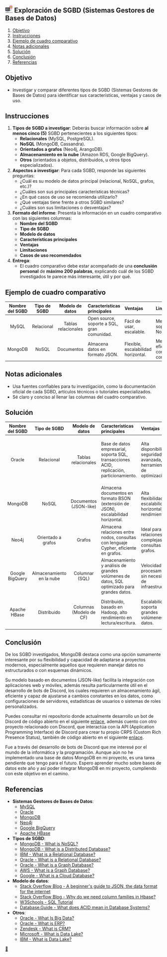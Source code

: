 ## <img src="https://raw.githubusercontent.com/FJrodafo/University/main/DAW/BAE/T01_Exploracion_de_SGBD/Assets/Images/Computer.png" width="24"> Exploración de SGBD (Sistemas Gestores de Bases de Datos)

1. [Objetivo](#objetivo)
2. [Instrucciones](#instrucciones)
3. [Ejemplo de cuadro comparativo](#ejemplo-de-cuadro-comparativo)
4. [Notas adicionales](#notas-adicionales)
5. [Solución](#solución)
6. [Conclusión](#conclusión)
7. [Referencias](#referencias)

## Objetivo

- Investigar y comparar diferentes tipos de SGBD (Sistemas Gestores de Bases de Datos) para identificar sus características, ventajas y casos de uso.

## Instrucciones

1. **Tipos de SGBD a investigar**: Deberás buscar información sobre **al menos cinco (5)** SGBD pertenecientes a los siguientes tipos:  
    - **Relacionales** (MySQL, PostgreSQL).
    - **NoSQL** (MongoDB, Cassandra).
    - **Orientados a grafos** (Neo4j, ArangoDB).
    - **Almacenamiento en la nube** (Amazon RDS, Google BigQuery).
    - **Otros** (orientados a objetos, distribuidos, u otros tipos especializados).
2. **Aspectos a investigar**: Para cada SGBD, responde las siguientes preguntas:
    - ¿Cuál es su modelo de datos principal (relacional, NoSQL, grafos, etc.)?
    - ¿Cuáles son sus principales características técnicas?
    - ¿En qué casos de uso se recomienda utilizarlo?
    - ¿Qué ventajas tiene frente a otros SGBD similares?
    - ¿Cuáles son sus limitaciones o desventajas?
3. **Formato del informe**: Presenta la información en un cuadro comparativo con las siguientes columnas:
    - **Nombre del SGBD**
    - **Tipo de SGBD**
    - **Modelo de datos**
    - **Características principales**
    - **Ventajas**
    - **Limitaciones**
    - **Casos de uso recomendados**
4. **Entrega**:
    - El cuadro comparativo debe estar acompañado de una **conclusión personal** de **máximo 200 palabras**, explicando cuál de los SGBD investigados te parece más interesante, útil y por qué.

## Ejemplo de cuadro comparativo

| Nombre del SGBD | Tipo de SGBD | Modelo de datos     | Características principales                 | Ventajas                            | Limitaciones                            | Casos de uso                  |
| :-------------: | :----------: | :-----------------: | :------------------------------------------ | :---------------------------------- | :-------------------------------------- | :---------------------------- |
| MySQL           | Relacional   | Tablas relacionales | Open source, soporte a SQL, gran comunidad. | Fácil de usar, escalable.           | Menor soporte para NoSQL.               | Aplicaciones web, e-commerce. |
| MongoDB         | NoSQL        | Documentos          | Almacena datos en formato JSON.             | Flexible, escalabilidad horizontal. | Menos eficiente en consultas complejas. | Big data, apps móviles.       |

## Notas adicionales

- Usa fuentes confiables para tu investigación, como la documentación oficial de cada SGBD, artículos técnicos o tutoriales especializados.
- Sé claro y conciso al llenar las columnas del cuadro comparativo.

## Solución

| Nombre del SGBD | Tipo de SGBD              | Modelo de datos         | Características principales                                                                 | Ventajas                                                               | Limitaciones                                                                                | Casos de uso                                                          |
| :-------------: | :-----------------------: | :---------------------: | :------------------------------------------------------------------------------------------ | :--------------------------------------------------------------------- | :------------------------------------------------------------------------------------------ | :-------------------------------------------------------------------- |
| Oracle          | Relacional                | Tablas relacionales     | Base de datos empresarial, soporta SQL, transacciones ACID, replicación, particionamiento.  | Alta disponibilidad, seguridad avanzada, herramientas de optimización. | Costos elevados, complejidad en la configuración, menor flexibilidad en proyectos pequeños. | Grandes empresas, sistemas financieros, ERP, CRM.                     |
| MongoDB         | NoSQL                     | Documentos (JSON-like)  | Almacena documentos en formato BSON (extensión de JSON), escalabilidad horizontal.          | Alta flexibilidad, escalabilidad horizontal, alto rendimiento.         | No es ideal para consultas complejas.                                                       | Big data, aplicaciones móviles.                                       |
| Neo4j           | Orientado a grafos        | Grafos                  | Almacena relaciones entre nodos, consultas con lenguaje Cypher, eficiente en grafos.        | Ideal para relaciones complejas y consultas de grafos.                 | No optimizado para datos no relacionados.                                                   | Redes sociales, recomendaciones, sistemas de gestión de redes.        |
| Google BigQuery | Almacenamiento en la nube | Columnar (SQL)          | Almacenamiento y análisis de grandes volúmenes de datos, SQL optimizado para grandes datos. | Velocidad de procesamiento, sin necesidad de infraestructura.          | No adecuado para transacciones frecuentes o actualizaciones rápidas.                        | Análisis de big data, data lakes.                                     |
| Apache HBase    | Distribuido               | Columnas (Modelo de CF) | Distribuido, basado en Hadoop, alto rendimiento en lectura/escritura.                       | Escalabilidad, soporta grandes volúmenes de datos.                     | Requiere una infraestructura Hadoop, no adecuado para consultas SQL tradicionales.          | Big data, sistemas distribuidos, almacenamiento de series temporales. |

## Conclusión

De los SGBD investigados, MongoDB destaca como una opción sumamente interesante por su flexibilidad y capacidad de adaptarse a proyectos modernos, especialmente aquellos que requieren manejar datos no estructurados o con esquemas dinámicos.

Su modelo basado en documentos (JSON-like) facilita la integración con aplicaciones web y móviles, además resulta particularmente útil en el desarrollo de bots de Discord, los cuales requieren un almacenamiento ágil, eficiente y capaz de ajustarse a cambios constantes en los datos, como configuraciones de servidores, estadísticas de usuarios o sistemas de roles personalizados.

Puedes consultar mi repositorio donde actualmente desarrollo un bot de Discord de código abierto en el siguiente [enlace](https://github.com/FJrodafo/DiscordAPP), además cuento con otro proyecto relacionado con Discord, que interactúa con la API (Application Programming Interface) de Discord para crear tu propio CRPS (Custom Rich Presence Status), también de código abierto en el siguiente [enlace](https://github.com/FJrodafo/DiscordCRPS).

Fue a través del desarrollo de bots de Discord que me interesé por el mundo de la informática y la programación. Aunque aún no he implementado una base de datos MongoDB en mi proyecto, es una tarea pendiente que tengo para el futuro. Espero aprender mucho sobre bases de datos este año y así poder integrar MongoDB en mi proyecto, cumpliendo con este objetivo en el camino.

## Referencias

- **Sistemas Gestores de Bases de Datos**:
    - [MySQL](https://www.mysql.com/)
    - [Oracle](https://www.oracle.com/)
    - [MongoDB](https://www.mongodb.com/)
    - [Neo4j](https://neo4j.com/)
    - [Google BigQuery](https://cloud.google.com/bigquery)
    - [Apache HBase](https://hbase.apache.org/)
- **Tipos de SGBD**:
    - [MongoDB - What is NoSQL?](https://www.mongodb.com/resources/basics/databases/nosql-explained)
    - [MongoDB - What is a Distributed Database?](https://www.mongodb.com/resources/basics/databases/distributed-database)
    - [IBM - What is a Relational Database?](https://www.ibm.com/think/topics/relational-databases)
    - [Oracle - What is a Relational Database?](https://www.oracle.com/database/what-is-a-relational-database/)
    - [Oracle - What is a Graph Database?](https://www.oracle.com/autonomous-database/what-is-graph-database/)
    - [AWS - What is a Graph Database?](https://aws.amazon.com/nosql/graph/)
    - [Google - What is a Cloud Database?](https://cloud.google.com/learn/what-is-a-cloud-database)
- **Modelo de datos**:
    - [Stack Overflow Blog - A beginner's guide to JSON, the data format for the internet](https://stackoverflow.blog/2022/06/02/a-beginners-guide-to-json-the-data-format-for-the-internet/)
    - [Stack Overflow Blog - Why do we need column families in Hbase?](https://stackoverflow.com/questions/64944559/why-do-we-need-column-families-in-hbase)
    - [W3Schools - SQL Tutorial](https://www.w3schools.com/sql/)
    - [Database.Guide - What does ACID mean in Database Systems?](https://database.guide/what-is-acid-in-databases/)
- **Otros**:
    - [Oracle - What Is Big Data?](https://www.oracle.com/big-data/what-is-big-data/)
    - [Oracle - What is ERP?](https://www.oracle.com/erp/what-is-erp/)
    - [Zendesk - What is CRM?](https://www.zendesk.es/blog/create-crm-database/#)
    - [Microsoft - What is Data Lake?](https://azure.microsoft.com/en-us/resources/cloud-computing-dictionary/what-is-a-data-lake/)
    - [IBM - What is Data Lake?](https://www.ibm.com/think/topics/data-lake)

<link rel="stylesheet" href="./../../../README.css">
<a class="scrollup" href="#top">&#x1F53C</a>